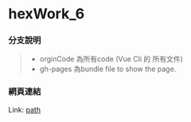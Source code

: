 # hexWork_6
### 分支說明
>- orginCode 為所有code (Vue Cli 的 所有文件)
>- gh-pages 為bundle file to show the page.
### 網頁連結
Link: [path](https://dyious.github.io/hexWork_6/#/)
